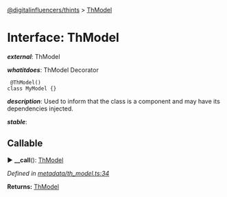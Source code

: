 [@digitalinfluencers/thints](../README.md) > [ThModel](../interfaces/thmodel.md)



# Interface: ThModel

*__external__*: ThModel

*__whatitdoes__*: ThModel Decorator

     @ThModel()
    class MyModel {}

*__description__*: Used to inform that the class is a component and may have its dependencies injected.

*__stable__*: 


## Callable
► **__call**(): [ThModel](thmodel.md)




*Defined in [metadata/th_model.ts:34](https://github.com/murilopl/ThinTS/blob/da16ca4/src/metadata/th_model.ts#L34)*





**Returns:** [ThModel](thmodel.md)





